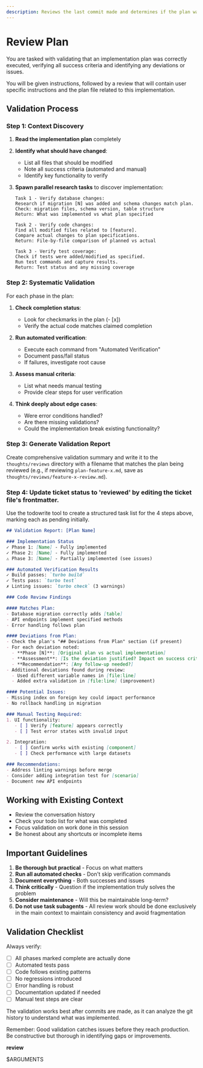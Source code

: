 ```yaml
---
description: Reviews the last commit made and determines if the plan was executed completely, and documents any drift that occurred during implementation. Provide a plan file in the arguments for the review to analyze. It is strongly advised to run this command within the session of a plan execution, after running commit.
---
```


# Review Plan

You are tasked with validating that an implementation plan was correctly executed, verifying all success criteria and identifying any deviations or issues.

You will be given instructions, followed by a review that will contain user specific instructions and the plan file related to this implementation.

## Validation Process

### Step 1: Context Discovery

1. **Read the implementation plan** completely
2. **Identify what should have changed**:
   - List all files that should be modified
   - Note all success criteria (automated and manual)
   - Identify key functionality to verify

3. **Spawn parallel research tasks** to discover implementation:
   ```
   Task 1 - Verify database changes:
   Research if migration [N] was added and schema changes match plan.
   Check: migration files, schema version, table structure
   Return: What was implemented vs what plan specified

   Task 2 - Verify code changes:
   Find all modified files related to [feature].
   Compare actual changes to plan specifications.
   Return: File-by-file comparison of planned vs actual

   Task 3 - Verify test coverage:
   Check if tests were added/modified as specified.
   Run test commands and capture results.
   Return: Test status and any missing coverage
   ```

### Step 2: Systematic Validation

For each phase in the plan:

1. **Check completion status**:
   - Look for checkmarks in the plan (- [x])
   - Verify the actual code matches claimed completion

2. **Run automated verification**:
   - Execute each command from "Automated Verification"
   - Document pass/fail status
   - If failures, investigate root cause

3. **Assess manual criteria**:
   - List what needs manual testing
   - Provide clear steps for user verification

4. **Think deeply about edge cases**:
   - Were error conditions handled?
   - Are there missing validations?
   - Could the implementation break existing functionality?

### Step 3: Generate Validation Report

Create comprehensive validation summary and write it to the `thoughts/reviews` directory with a filename that matches the plan being reviewed (e.g., if reviewing `plan-feature-x.md`, save as `thoughts/reviews/feature-x-review.md`).

### Step 4: Update ticket status to 'reviewed' by editing the ticket file's frontmatter.

Use the todowrite tool to create a structured task list for the 4 steps above, marking each as pending initially.

```markdown
## Validation Report: [Plan Name]

### Implementation Status
✓ Phase 1: [Name] - Fully implemented
✓ Phase 2: [Name] - Fully implemented
⚠️ Phase 3: [Name] - Partially implemented (see issues)

### Automated Verification Results
✓ Build passes: `turbo build`
✓ Tests pass: `turbo test`
✗ Linting issues: `turbo check` (3 warnings)

### Code Review Findings

#### Matches Plan:
- Database migration correctly adds [table]
- API endpoints implement specified methods
- Error handling follows plan

#### Deviations from Plan:
- Check the plan's "## Deviations from Plan" section (if present)
- For each deviation noted:
  - **Phase [N]**: [Original plan vs actual implementation]
  - **Assessment**: [Is the deviation justified? Impact on success criteria?]
  - **Recommendation**: [Any follow-up needed?]
- Additional deviations found during review:
  - Used different variable names in [file:line]
  - Added extra validation in [file:line] (improvement)

#### Potential Issues:
- Missing index on foreign key could impact performance
- No rollback handling in migration

### Manual Testing Required:
1. UI functionality:
   - [ ] Verify [feature] appears correctly
   - [ ] Test error states with invalid input

2. Integration:
   - [ ] Confirm works with existing [component]
   - [ ] Check performance with large datasets

### Recommendations:
- Address linting warnings before merge
- Consider adding integration test for [scenario]
- Document new API endpoints
```

## Working with Existing Context

- Review the conversation history
- Check your todo list for what was completed
- Focus validation on work done in this session
- Be honest about any shortcuts or incomplete items

## Important Guidelines

1. **Be thorough but practical** - Focus on what matters
2. **Run all automated checks** - Don't skip verification commands
3. **Document everything** - Both successes and issues
4. **Think critically** - Question if the implementation truly solves the problem
5. **Consider maintenance** - Will this be maintainable long-term?
6. **Do not use task subagents** - All review work should be done exclusively in the main context to maintain consistency and avoid fragmentation

## Validation Checklist

Always verify:
- [ ] All phases marked complete are actually done
- [ ] Automated tests pass
- [ ] Code follows existing patterns
- [ ] No regressions introduced
- [ ] Error handling is robust
- [ ] Documentation updated if needed
- [ ] Manual test steps are clear

The validation works best after commits are made, as it can analyze the git history to understand what was implemented.

Remember: Good validation catches issues before they reach production. Be constructive but thorough in identifying gaps or improvements.

**review**

$ARGUMENTS

